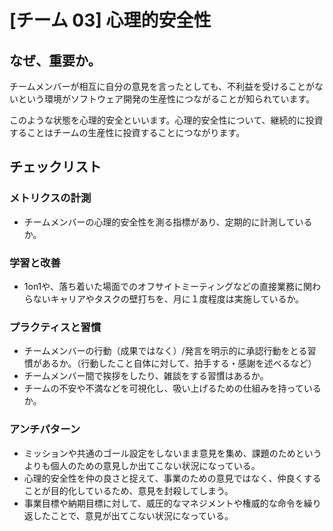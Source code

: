 
# [チーム 03] 心理的安全性 

## なぜ、重要か。
チームメンバーが相互に自分の意見を言ったとしても、不利益を受けることがないという環境がソフトウェア開発の生産性につながることが知られています。

このような状態を心理的安全といいます。心理的安全性について、継続的に投資することはチームの生産性に投資することにつながります。

## チェックリスト 

### メトリクスの計測
+ チームメンバーの心理的安全性を測る指標があり、定期的に計測しているか。

### 学習と改善
+ 1on1や、落ち着いた場面でのオフサイトミーティングなどの直接業務に関わらないキャリアやタスクの壁打ちを、月に１度程度は実施しているか。

### プラクティスと習慣
+ チームメンバーの行動（成果ではなく）/発言を明示的に承認行動をとる習慣があるか。（行動したこと自体に対して、拍手する・感謝を述べるなど）
+ チームメンバー間で挨拶をしたり、雑談をする習慣はあるか。
+ チームの不安や不満などを可視化し、吸い上げるための仕組みを持っているか。

### アンチパターン
+ ミッションや共通のゴール設定をしないまま意見を集め、課題のためというよりも個人のための意見しか出てこない状況になっている。
+ 心理的安全性を仲の良さと捉えて、事業のための意見ではなく、仲良くすることが目的化しているため、意見を封殺してしまう。
+ 事業目標や納期目標に対して、威圧的なマネジメントや権威的な命令を繰り返したことで、意見が出てこない状況になっている。
            